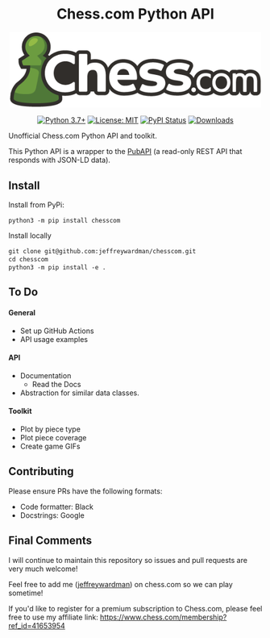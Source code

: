 <div align="center">

# Chess.com Python API

<!-- Chess.com Banner -->
<img src="docs/images/logo.png" width="500">

[![Python 3.7+](https://img.shields.io/badge/python-3.7-blue.svg)](https://www.python.org/downloads/release/python-370/) [![License: MIT](https://img.shields.io/badge/License-MIT-yellow.svg)](https://opensource.org/licenses/MIT) [![PyPI Status](https://badge.fury.io/py/chesscom.svg)](https://badge.fury.io/py/chesscom) [![Downloads](https://pepy.tech/badge/chesscom)](https://pepy.tech/project/chesscom)

</div>

Unofficial Chess.com Python API and toolkit.

This Python API is a wrapper to the [PubAPI](https://www.chess.com/news/view/published-data-api) (a read-only REST API that responds with JSON-LD data).

## Install

Install from PyPi:

```
python3 -m pip install chesscom
```

Install locally

```
git clone git@github.com:jeffreywardman/chesscom.git
cd chesscom
python3 -m pip install -e .
```

## To Do

#### General

- Set up GitHub Actions
- API usage examples

#### API

- Documentation
  - Read the Docs
- Abstraction for similar data classes.

#### Toolkit

- Plot by piece type
- Plot piece coverage
- Create game GIFs

## Contributing

Please ensure PRs have the following formats:

- Code formatter: Black
- Docstrings: Google

## Final Comments

I will continue to maintain this repository so issues and pull requests are very much welcome!

Feel free to add me ([jeffreywardman](https://www.chess.com/member/jeffreywardman)) on chess.com so we can play sometime!

If you'd like to register for a premium subscription to Chess.com, please feel free to use my affiliate link: https://www.chess.com/membership?ref_id=41653954

